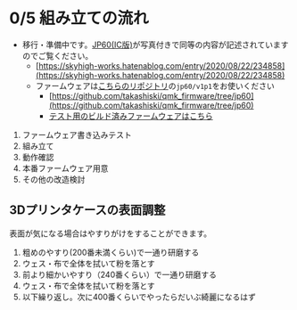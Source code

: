 # 0/5 組み立ての流れ

* 移行・準備中です。[JP60(IC版)](https://skyhigh-works.hatenablog.com/entry/2020/08/22/234858)が写真付きで同等の内容が記述されていますのでご覧ください。
  * [https://skyhigh-works.hatenablog.com/entry/2020/08/22/234858](https://skyhigh-works.hatenablog.com/entry/2020/08/22/234858)
  * ファームウェアは[こちらのリポジトリ](https://github.com/takashiski/qmk_firmware/tree/jp60)の`jp60/v1p1`をお使いください
    * [https://github.com/takashiski/qmk_firmware/tree/jp60](https://github.com/takashiski/qmk_firmware/tree/jp60)
    * [テスト用のビルド済みファームウェアはこちら](./jp60_v1p1_default.hex)

1. ファームウェア書き込みテスト
2. 組み立て
3. 動作確認
4. 本番ファームウェア用意
5. その他の改造検討


## 3Dプリンタケースの表面調整

表面が気になる場合はやすりがけをすることができます。

1. 粗めのやすり(200番未満くらい)で一通り研磨する
2. ウェス・布で全体を拭いて粉を落とす
3. 前より細かいやすり（240番くらい）で一通り研磨する
4. ウェス・布で全体を拭いて粉を落とす
5. 以下繰り返し。次に400番くらいでやったらだいぶ綺麗になるはず